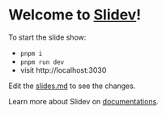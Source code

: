# Welcome to [Slidev](https://github.com/slidevjs/slidev)!

To start the slide show:

- `pnpm i`
- `pnpm run dev`
- visit http://localhost:3030

Edit the [slides.md](./slides.md) to see the changes.

Learn more about Slidev on [documentations](https://sli.dev/).
